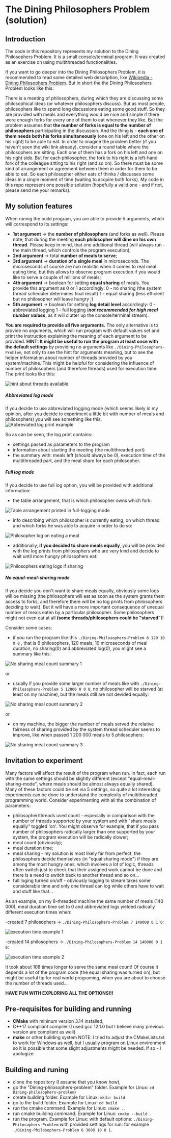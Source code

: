 # The Dining Philosophers Problem (solution)

## Introduction
The code in this repository represents my solution to the Dining Philosophers Problem. It is a small console/terminal program.
It was created as an exercise on using multithreaded functionalities.

If you want to go deeper into the Dining Philosophers Problem, it is recommended to read some detailed web description, like  [Wikipedia - Dining Philosophers Problem](https://en.wikipedia.org/wiki/Dining_philosophers_problem).
But in short the the Dining Philosophers Problem looks like this:

There is a meeting of philosophers, during which they are discussing some philosophical ideas (or whatever philosophers discuss).
But as most people, philosophers like to spend long discussions eating some good stuff.
So they are provided with meals and everything would be nice and simple if there were enough forks for every one of them to eat whenever they like.
But the problem assumes that **the number of forks is equal to the number of philosophers** participating in the discussion. And the thing is - **each one of them needs both his forks simultaneously** (one on his left and the other on his right)  to be able to eat.
In order to imagine the problem better (if you haven't seen the wiki link already), consider a round table where the philosophers are sitting. Each one of them has a fork on his left and one on his right side. But for each philosopher, the fork to his right is a left-hand fork of the colleague sitting to his right (and so on).
So there must be some kind of arrangement or agreement between them in order for them to be able to eat. So each philosopher either eats of thinks / discusses some ideas in a single moment of time (waiting to acquire both forks).
My code in this repo represent one possible solution (hopefully a valid one - and if not, please send me your remarks).

## My solution features
When runnig the build program, you are able to provide 5 arguments, which will correspond to its settings:
- **1st argument** -> the **number of philosophers** (and forks as well). Please note, that during the meeting **each philosopher will dine on his own thread**. Please keep in mind, that one additional thread (will always run - the main thread, which controls the program execution);
- **2nd argument** -> total **number of meals to serve**;
- **3rd argument** ->  **duration of a single meal** in microseconds. The microseconds of course are non realistic when it comes to real meal eating time, but this allows to observe program execution if you would like to serve a couple of millions of meals;
- **4th argument** -> boolean for setting **equal sharing** of meals. You provide this argument as 0 or 1 accordingly:
    0 - no sharing (the system thread scheduler determines final result)
	1 - equal sharing (less efficient but no philosopher will leave hungry ;)
- **5th argument** -> boolean for setting **log detail level** accordingly:
 0 - abbreviated logging
 1 - full logging (***not recommended for high meal number values***, as it will clutter up the console/terminal stream).

**You are required to provide all five arguments.**
The only alternative is to provide no arguments, which will run program with default values set and print the instruction explaining the meaning of each argument to be provided.
**HINT: It might be useful to run the program at least once with the default settings** by providing no arguments like `./Dining-Philosophers-Problem`, not only to see the hint for arguments meaning, but to see the helper information about number of threads provided by you system/machine. This might be helpful for considering the influence of number of philosophers (and therefore threads) used for execution time. The print looks like this:

![hint about threads available](screenshots/thread-number-hint.png)
##### Abbreviated log mode
If you decide to use abbreviated logging mode (which seems likely in my opinion, after you decide to experiment a little bit with number of meals and philosophers) you will see something like this:
![Abbreviated log print example](screenshots/abbrev-log.png)

So as can be seen, the log print contains:
+ settings passed as parameters to the program
+ information about starting the meeting (the multithreaded part)
+ the summary with: meals left (should always be 0), execution time of the multithreaded part, and the meal share for each philosopher.
##### Full log mode
If you decide to use full log option, you will be provided with additional information:
+ the table arrangement, that is which philosopher owns which fork:

![Table arrangement printed in full-logging mode](screenshots/table-arrangement.png)

+ info describing which philosopher is currently eating, on which thread and which forks he was able to acquire in order to do so:

![Philosopher log on eating a meal](screenshots/full-log-not-shared.png)

+ additionally, **if you decided to share meals equally**, you will be provided with the log prints from philosophers who are very kind and decide to wait until more hungry philosophers eat:

![Philosophers eating logs if sharing](screenshots/full-log-sharing.png)
##### No equal-meal-sharing mode
If you decide you don't want to share meals equally, obviously some logs will be missing (the philosophers will eat as soon as the system grants them access to forks, and therefore there will be no log prints from philosophers deciding to wait).
But it will have a more important consequence of unequal number of meals eaten by a particular philosopher. Some philosophers might not even eat at all **(some threads/philosophers could be "starved"**)!

Consider some cases:
- if you run the program like this `./Dining-Philosophers-Problem 6 120 10 0 0` , that is 6 philosophers, 120 meals, 10 microseconds of meal duration, no sharing(0) and abbreviated log(0), you might see a summary like this:

![No sharing meal count summary 1](screenshots/summary-no-sharing.png)

or
- usually if you provide some larger number of meals like with `./Dining-Philosophers-Problem 5 12000 0 0 0`, no philosopher will be starved (at least on my machine), but the meals still are not devided equally:

![No sharing meal count summary 2](screenshots/summary-no-sharing-2.png)

or
- on my machine, the bigger the number of meals served the relative fairness of sharing provided by the system thread scheduler seems to improve, like when passed 1 200 000 meals to 5 philosophers:

![No sharing meal count summary 3](screenshots/summary-no-sharing-3.png)

## Invitation to experiment
Many factors will affect the result of the program when run. In fact, each run with the same settings should be slightly different (except "equal-meal-sharing-mode", where meals should be almost always equally shared).
Many of these factors could be set via 5 settings, so quite a lot interesting experiments can be done to understand the complexity of multithreaded programming world.
Consider experimenting with all the combination of parameters:
- philosopher/threads used count - especially in comparison with the number of threads supported by your system and with "share meals equally" toggled 'on'. You might observe for example, that if you pass number of philosophers radically larger than one supported by your system, the program execution will be radically slower;
- meal count (obviously);
- meal duration time;
- meal sharing - my solution is most likely far from perfect, the philosophers decide themselves (in "equal sharing mode") if they are among the most hungry ones, which involves a lot of logic, threads often switch just to check that their assigned work cannot be done and there is a need to switch back to another thread and so on...
- full loging turned on/off - obviously logging to stream takes some considerable time and only one thread can log while others have to wait and stuff like that...

As an example, on my 8-threaded machine the same number of meals (140 000), meal duration time set to 0 and abbreviated logs yielded radically different execution times when:

-created 7 philosophers -> `./Dining-Philosophers-Problem 7 140000 0 1 0`:

![execution time example 1](screenshots/execution-time-1.png)

-created 14 philosophers -> `./Dining-Philosophers-Problem 14 140000 0 1 0`:

![execution time example 2](screenshots/execution-time-2.png)

It took about 108 times longer to serve the same meal count! Of course it depends a lot of the program code (the equal sharing was turned on), but might be useful tip for real world programing, when you are about to choose the number of threads used...

**HAVE FUN WITH EXPLORING ALL THE OPTIONS!!!**
## Pre-requisites for building and running
- **CMake** with mininum version 3.14 installed,
- C++17 compliant compiler (I used gcc 12.1.0 but I believe many previous version are compliant as well).
- **make** or other building system
NOTE: I tried to adjust the CMakeLists.txt to work for Windows as well, but I usually program on Linux environment so it is possible that some slight adjustments might be needed.
If so - I apologize.
## Building and runing
- clone the repository (I assume that you know how),
- go the "Dining-philosophers-problem" folder. Example for Linux:
`cd Dining-philosophers-problem/`
- create building folder. Example for Linux:
  `mkdir build`
- go to the build folder. Example for Linux:
  `cd build`
- run the cmake command. Example for Linux:
`cmake ..`
- run cmake building command. Example for Linux:
  `cmake --build .`
- run the program. Example for Linux:
  with default options: `./Dining-Philosophers-Problem`
  with provided settings for run: for example `./Dining-Philosophers-Problem 6 3600 10 0 1`.
